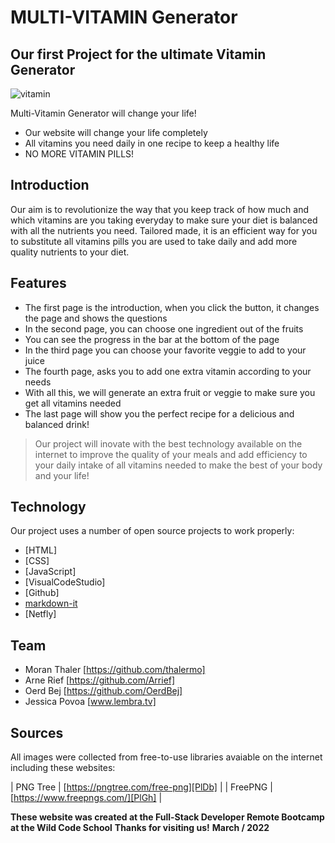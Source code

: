 
# MULTI-VITAMIN Generator
## Our first Project for the ultimate Vitamin Generator

![vitamin](https://encrypted-tbn0.gstatic.com/images?q=tbn:ANd9GcQkdpBTx1miRbu1Pr9UnuqfRZYAieNxdsqzRA&usqp=CAU)

Multi-Vitamin Generator will change your life!

- Our website will change your life completely 
- All vitamins you need daily in one recipe to keep a healthy life
- NO MORE VITAMIN PILLS!

## Introduction

Our aim is to revolutionize the way that you keep track of how much and which vitamins are you taking everyday to make sure your diet is balanced with all the nutrients you need.
Tailored made, it is an efficient way for you to substitute all vitamins pills you are used to take daily and add more quality nutrients to your diet.

## Features

- The first page is the introduction, when you click the button, it changes the page and shows the questions
- In the second page, you can choose one ingredient out of the fruits
- You can see the progress in the bar at the bottom of the page
- In the third page you can choose your favorite veggie to add to your juice
- The fourth page, asks you to add one extra vitamin according to your needs
- With all this, we will generate an extra fruit or veggie to make sure you get all vitamins needed
- The last page will show you the perfect recipe for a delicious and balanced drink!


> Our project will inovate 
> with the best technology available on the internet
> to improve the quality of your meals
> and add efficiency to your 
> daily intake of all vitamins
> needed to make the best 
> of your body and your life!

## Technology

Our project uses a number of open source projects to work properly:

- [HTML]
- [CSS]
- [JavaScript]
- [VisualCodeStudio]
- [Github]
- [markdown-it]
- [Netfly]

## Team

- Moran Thaler [https://github.com/thalermo]
- Arne Rief [https://github.com/Arrief]
- Oerd Bej [https://github.com/OerdBej]
- Jessica Povoa [www.lembra.tv]

## Sources

All images were collected from free-to-use libraries avaiable on the internet including these websites:

| PNG Tree | [https://pngtree.com/free-png][PlDb] |
| FreePNG | [https://www.freepngs.com/][PlGh] |

**These website was created at the Full-Stack Developer Remote Bootcamp at the Wild Code School**
**Thanks for visiting us!**
**March / 2022**

[//]: # (These are reference links used in the body of this note and get stripped out when the markdown processor does its job. There is no need to format nicely because it shouldn't be seen. Thanks SO - http://stackoverflow.com/questions/4823468/store-comments-in-markdown-syntax)

   [dill]: <https://github.com/joemccann/dillinger>
   [git-repo-url]: <https://github.com/joemccann/dillinger.git>
   [john gruber]: <http://daringfireball.net>
   [df1]: <http://daringfireball.net/projects/markdown/>
   [markdown-it]: <https://github.com/markdown-it/markdown-it>
   [Ace Editor]: <http://ace.ajax.org>
   [node.js]: <http://nodejs.org>
   [Twitter Bootstrap]: <http://twitter.github.com/bootstrap/>
   [jQuery]: <http://jquery.com>
   [@tjholowaychuk]: <http://twitter.com/tjholowaychuk>
   [express]: <http://expressjs.com>
   [AngularJS]: <http://angularjs.org>
   [Gulp]: <http://gulpjs.com>

   [PlDb]: <https://github.com/joemccann/dillinger/tree/master/plugins/dropbox/README.md>
   [PlGh]: <https://github.com/joemccann/dillinger/tree/master/plugins/github/README.md>
   [PlGd]: <https://github.com/joemccann/dillinger/tree/master/plugins/googledrive/README.md>
   [PlOd]: <https://github.com/joemccann/dillinger/tree/master/plugins/onedrive/README.md>
   [PlMe]: <https://github.com/joemccann/dillinger/tree/master/plugins/medium/README.md>
   [PlGa]: <https://github.com/RahulHP/dillinger/blob/master/plugins/googleanalytics/README.md>
